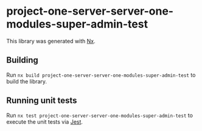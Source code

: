 # project-one-server-server-one-modules-super-admin-test

This library was generated with [Nx](https://nx.dev).

## Building

Run `nx build project-one-server-server-one-modules-super-admin-test` to build the library.

## Running unit tests

Run `nx test project-one-server-server-one-modules-super-admin-test` to execute the unit tests via [Jest](https://jestjs.io).
